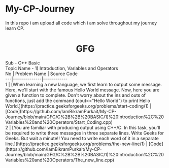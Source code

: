 # My-CP-Journey
In this repo i am upload all code which i am solve throughout my journey learn CP.

<h1 align="center">GFG</h1>
Sub - C++ Basic
<br>
Topic Name - 1) Introduction, Variables and Operators
<br>
No | Problem Name | Source Code<br>
---|--------------|------------<br>
1 | [When learning a new language, we first learn to output some message. Here, we'll start with the famous Hello World message. Now, here you are given a function to complete. Don't worry about the ins and outs of functions, just add the command (cout<<"Hello World") to print Hello World.](https://practice.geeksforgeeks.org/problems/start-coding/1) | [Code](https://github.com/IamBikramPurkait/My-CP-Journey/blob/main/GFG/C%2B%2B%20BASIC/1)%20Introduction%2C%20Variables%20and%20Operators/Start_Coding.cpp)<br>
2 | [You are familiar with producing output using C++/C. In this task, you'll be required to write three messages in three separate lines. Write Geeks for Geeks. But wait a minute!! You need to write each word of it in a separate line.](https://practice.geeksforgeeks.org/problems/the-new-line/1) | [Code](https://github.com/IamBikramPurkait/My-CP-Journey/blob/main/GFG/C%2B%2B%20BASIC/1)%20Introduction%2C%20Variables%20and%20Operators/The_new_line.cpp)<br>


